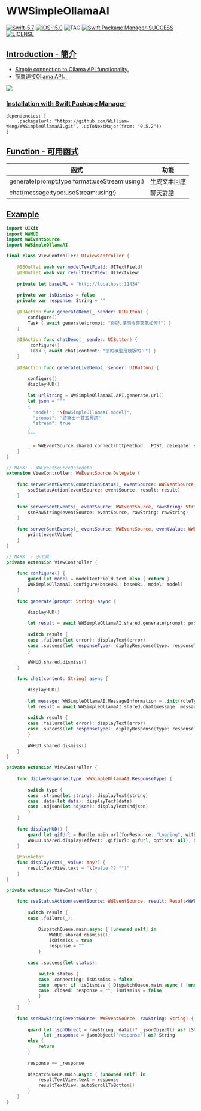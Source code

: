 # WWSimpleOllamaAI

[![Swift-5.7](https://img.shields.io/badge/Swift-5.7-orange.svg?style=flat)](https://developer.apple.com/swift/) [![iOS-15.0](https://img.shields.io/badge/iOS-15.0-pink.svg?style=flat)](https://developer.apple.com/swift/) ![TAG](https://img.shields.io/github/v/tag/William-Weng/WWSimpleOllamaAI) [![Swift Package Manager-SUCCESS](https://img.shields.io/badge/Swift_Package_Manager-SUCCESS-blue.svg?style=flat)](https://developer.apple.com/swift/) [![LICENSE](https://img.shields.io/badge/LICENSE-MIT-yellow.svg?style=flat)](https://developer.apple.com/swift/)

## [Introduction - 簡介](https://swiftpackageindex.com/William-Weng)
- [Simple connection to Ollama API functionality.](https://github.com/ollama/ollama/blob/main/docs/api.md)
- [簡單連接Ollama API。](https://dribbble.com/shots/22339104-Crab-Loading-Gif)

![](./Example.webp)

### [Installation with Swift Package Manager](https://medium.com/彼得潘的-swift-ios-app-開發問題解答集/使用-spm-安裝第三方套件-xcode-11-新功能-2c4ffcf85b4b)
```
dependencies: [
    .package(url: "https://github.com/William-Weng/WWSimpleOllamaAI.git", .upToNextMajor(from: "0.5.2"))
]
```

## [Function - 可用函式](https://william-weng.github.io/2025/01/docker容器大家一起來當鯨魚搬運工吧/)
|函式|功能|
|-|-|
|generate(prompt:type:format:useStream:using:)|生成文本回應|
|chat(message:type:useStream:using:)|聊天對話|

## [Example](https://ezgif.com/video-to-webp)
```swift
import UIKit
import WWHUD
import WWEventSource
import WWSimpleOllamaAI

final class ViewController: UIViewController {
    
    @IBOutlet weak var modelTextField: UITextField!
    @IBOutlet weak var resultTextView: UITextView!
    
    private let baseURL = "http://localhost:11434"
    
    private var isDismiss = false
    private var response: String = ""
    
    @IBAction func generateDemo(_ sender: UIButton) {
        configure()
        Task { await generate(prompt: "你好,請問今天天氣如何?") }
    }
    
    @IBAction func chatDemo(_ sender: UIButton) {
         configure()
         Task { await chat(content: "您的模型是幾版的？") }
    }
    
    @IBAction func generateLiveDemo(_ sender: UIButton) {
        
        configure()
        displayHUD()
        
        let urlString = WWSimpleOllamaAI.API.generate.url()
        let json = """
        {
          "model": "\(WWSimpleOllamaAI.model)",
          "prompt": "請寫出一首五言詞",
          "stream": true
        }
        """
        
        _ = WWEventSource.shared.connect(httpMethod: .POST, delegate: self, urlString: urlString, httpBodyType: .string(json))
    }
}

// MARK: - WWEventSourceDelegate
extension ViewController: WWEventSource.Delegate {
    
    func serverSentEventsConnectionStatus(_ eventSource: WWEventSource, result: Result<WWEventSource.ConnectionStatus, any Error>) {
        sseStatusAction(eventSource: eventSource, result: result)
    }
    
    func serverSentEvents(_ eventSource: WWEventSource, rawString: String) {
        sseRawString(eventSource: eventSource, rawString: rawString)
    }
    
    func serverSentEvents(_ eventSource: WWEventSource, eventValue: WWEventSource.EventValue) {
        print(eventValue)
    }
}

// MARK: - 小工具
private extension ViewController {
    
    func configure() {
        guard let model = modelTextField.text else { return }
        WWSimpleOllamaAI.configure(baseURL: baseURL, model: model)
    }
    
    func generate(prompt: String) async {
        
        displayHUD()

        let result = await WWSimpleOllamaAI.shared.generate(prompt: prompt, type: .string())
        
        switch result {
        case .failure(let error): displayText(error)
        case .success(let responseType): diplayResponse(type: responseType)
        }
        
        WWHUD.shared.dismiss()
    }

    func chat(content: String) async {
        
        displayHUD()
        
        let message: WWSimpleOllamaAI.MessageInformation = .init(roleType: .user, content: content)
        let result = await WWSimpleOllamaAI.shared.chat(message: message)
        
        switch result {
        case .failure(let error): displayText(error)
        case .success(let responseType): diplayResponse(type: responseType)
        }
        
        WWHUD.shared.dismiss()
    }
}

private extension ViewController {
    
    func diplayResponse(type: WWSimpleOllamaAI.ResponseType) {
        
        switch type {
        case .string(let string): displayText(string)
        case .data(let data): displayText(data)
        case .ndjson(let ndjson): displayText(ndjson)
        }
    }
    
    func displayHUD() {
        guard let gifUrl = Bundle.main.url(forResource: "Loading", withExtension: ".gif") else { return }
        WWHUD.shared.display(effect: .gif(url: gifUrl, options: nil), height: 256.0, backgroundColor: .black.withAlphaComponent(0.3))
    }
    
    @MainActor
    func displayText(_ value: Any?) {
        resultTextView.text = "\(value ?? "")"
    }
}

private extension ViewController {
    
    func sseStatusAction(eventSource: WWEventSource, result: Result<WWEventSource.ConnectionStatus, any Error>) {
        
        switch result {
        case .failure(_):
            
            DispatchQueue.main.async { [unowned self] in
                WWHUD.shared.dismiss();
                isDismiss = true
                response = ""
            }
            
        case .success(let status):
                        
            switch status {
            case .connecting: isDismiss = false
            case .open: if !isDismiss { DispatchQueue.main.async { [unowned self] in WWHUD.shared.dismiss(); isDismiss = true }}
            case .closed: response = ""; isDismiss = false
            }
        }
    }
    
    func sseRawString(eventSource: WWEventSource, rawString: String) {
        
        guard let jsonObject = rawString._data()?._jsonObject() as? [String: Any],
              let _response = jsonObject["response"] as? String
        else {
            return
        }
        
        response += _response
                
        DispatchQueue.main.async { [unowned self] in
            resultTextView.text = response
            resultTextView._autoScrollToBottom()
        }
    }
}
```

